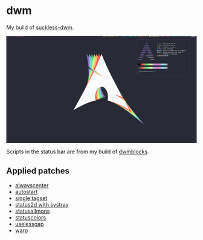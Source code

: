 # dwm
My build of [suckless-dwm](https://dwm.suckless.org/).

<img src="https://github.com/SlavicPixel/Dotfiles/blob/master/.screenshots/dwm.jpg" alt="img" align="center" width="900px">

Scripts in the status bar are from my build of [dwmblocks](https://github.com/SlavicPixel/dwmblocks).

## Applied patches
- [alwayscenter](https://dwm.suckless.org/patches/alwayscenter/)
- [autostart](https://dwm.suckless.org/patches/autostart/)
- [single tagset](https://dwm.suckless.org/patches/single_tagset/)
- [status2d with systray](https://dwm.suckless.org/patches/status2d/)
- [statusallmons](https://dwm.suckless.org/patches/statusallmons/)
- [statuscolors](https://dwm.suckless.org/patches/statuscolors/)
- [uselessgap](https://dwm.suckless.org/patches/uselessgap/)
- [warp](https://dwm.suckless.org/patches/warp/)


